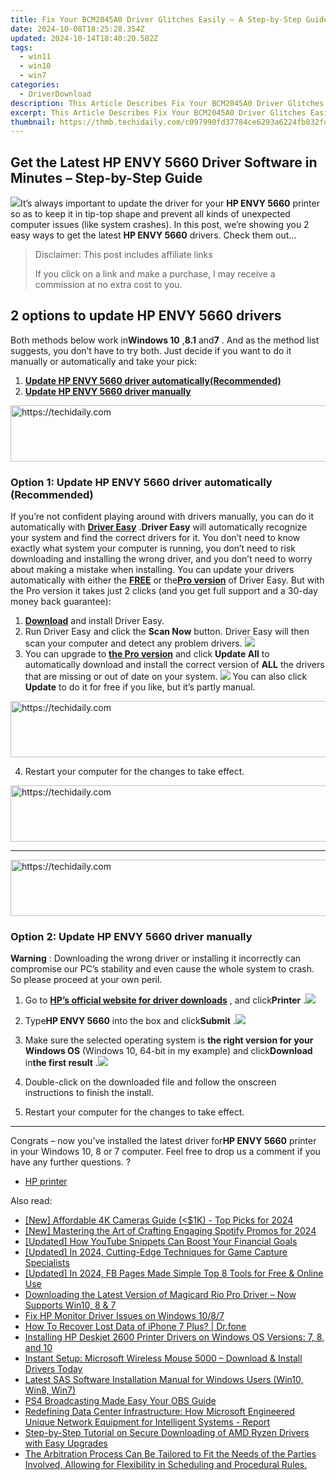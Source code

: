 ```yaml
---
title: Fix Your BCM2045A0 Driver Glitches Easily – A Step-by-Step Guide
date: 2024-10-08T18:25:28.354Z
updated: 2024-10-14T18:40:20.582Z
tags:
  - win11
  - win10
  - win7
categories:
  - DriverDownload
description: This Article Describes Fix Your BCM2045A0 Driver Glitches Easily – A Step-by-Step Guide
excerpt: This Article Describes Fix Your BCM2045A0 Driver Glitches Easily – A Step-by-Step Guide
thumbnail: https://thmb.techidaily.com/c097990fd37784ce6293a6224fb832fd4d9a7841c40f79ad9e48ab602a74cd56.jpg
---
```


## Get the Latest HP ENVY 5660 Driver Software in Minutes – Step-by-Step Guide

![](https://images.drivereasy.com/wp-content/uploads/2018/06/img_5b2a08ed497d8.jpg)It’s always important to update the driver for your **HP ENVY 5660** printer so as to keep it in tip-top shape and prevent all kinds of unexpected computer issues (like system crashes).  In this post, we’re showing you 2 easy ways to get the latest **HP ENVY 5660**  drivers. Check them out…

>  Disclaimer: This post includes affiliate links
>
>  If you click on a link and make a purchase, I may receive a commission at no extra cost to you.
>

## 2 options to update **HP ENVY 5660 drivers**

 Both methods below work in**Windows 10** ,**8.1**  and**7** . And as the method list suggests, you don’t have to try both. Just decide if you want to do it manually or automatically and take your pick:

1. **[Update HP ENVY 5660 driver automatically(Recommended)](https://www.drivereasy.com/knowledge/hp-envy-5660-driver-download-install-easily/#O1)**
2. **[Update HP ENVY 5660 driver manually](https://tools.techidaily.com/drivereasy/download/)**

<!-- affiliate ads begin -->
<a href="https://aligracehair.sjv.io/c/5597632/1915870/19272" target="_top" id="1915870">
  <img src="//a.impactradius-go.com/display-ad/19272-1915870" border="0" alt="https://techidaily.com" width="728" height="90"/>
</a>
<img height="0" width="0" src="https://aligracehair.sjv.io/i/5597632/1915870/19272" style="position:absolute;visibility:hidden;" border="0" />
<!-- affiliate ads end -->

### Option 1: Update **HP ENVY 5660**  driver automatically (Recommended)

If you’re not confident playing around with drivers manually, you can do it automatically with **[Driver Easy](https://tools.techidaily.com/drivereasy/download/)** .**Driver Easy**  will automatically recognize your system and find the correct drivers for it. You don’t need to know exactly what system your computer is running, you don’t need to risk downloading and installing the wrong driver, and you don’t need to worry about making a mistake when installing. You can update your drivers automatically with either the **[FREE](https://tools.techidaily.com/drivereasy/download/)** or the[**Pro version**](https://tools.techidaily.com/drivereasy/download/) of Driver Easy. But with the Pro version it takes just 2 clicks (and you get full support and a 30-day money back guarantee):

1. **[Download](https://tools.techidaily.com/drivereasy/download/)**  and install Driver Easy.
2. Run Driver Easy and click the **Scan Now** button. Driver Easy will then scan your computer and detect any problem drivers. ![](https://images.drivereasy.com/wp-content/uploads/2018/05/img_5afb955c3ee3c.jpg)
3. You can upgrade to **[the Pro version](https://tools.techidaily.com/drivereasy/download/)**  and click **Update All** to automatically download and install the correct version of **ALL**  the drivers that are missing or out of date on your system. ![](https://images.drivereasy.com/wp-content/uploads/2018/09/img_5b8e00c0171da.jpg) You can also click **Update** to do it for free if you like, but it’s partly manual.

<!-- affiliate ads begin -->
<a href="https://unicoeye.pxf.io/c/5597632/2134218/18498" target="_top" id="2134218">
  <img src="//a.impactradius-go.com/display-ad/18498-2134218" border="0" alt="https://techidaily.com" width="728" height="90"/>
</a>
<img height="0" width="0" src="https://unicoeye.pxf.io/i/5597632/2134218/18498" style="position:absolute;visibility:hidden;" border="0" />
<!-- affiliate ads end -->

4. Restart your computer for the changes to take effect.

<!-- affiliate ads begin -->
<a href="https://review-au.sjv.io/c/5597632/2135316/14409" target="_top" id="2135316">
  <img src="//a.impactradius-go.com/display-ad/14409-2135316" border="0" alt="https://techidaily.com" width="728" height="90"/>
</a>
<img height="0" width="0" src="https://review-au.sjv.io/i/5597632/2135316/14409" style="position:absolute;visibility:hidden;" border="0" />
<!-- affiliate ads end -->

---

<!-- affiliate ads begin -->
<a href="https://unicoeye.pxf.io/c/5597632/2134228/18498" target="_top" id="2134228">
  <img src="//a.impactradius-go.com/display-ad/18498-2134228" border="0" alt="https://techidaily.com" width="728" height="90"/>
</a>
<img height="0" width="0" src="https://unicoeye.pxf.io/i/5597632/2134228/18498" style="position:absolute;visibility:hidden;" border="0" />
<!-- affiliate ads end -->

### Option 2: Update **HP ENVY 5660**  driver manually

**Warning** : Downloading the wrong driver or installing it incorrectly can compromise our PC’s stability and even cause the whole system to crash. So please proceed at your own peril.

1. Go to **[HP’s official website for driver downloads](https://support.hp.com/hk-en/drivers)**  , and click**Printer** .![](https://images.drivereasy.com/wp-content/uploads/2018/06/img_5b17620c2da6d.jpg)
2. Type**HP ENVY 5660** into the box and click**Submit** .![](https://images.drivereasy.com/wp-content/uploads/2018/06/img_5b1762cc8910c.png)

3. Make sure the selected operating system is **the right version for your Windows OS** (Windows 10, 64-bit in my example) and click**Download** in**the first result** .![](https://images.drivereasy.com/wp-content/uploads/2018/06/img_5b176382863d2.jpg)

4. Double-click on the downloaded file and follow the onscreen instructions to finish the install.

5. Restart your computer for the changes to take effect.

---

 Congrats – now you’ve installed the latest driver for**HP ENVY 5660**  printer  in your Windows 10, 8 or 7 computer. Feel free to drop us a comment if you have any further questions. ?

* [HP printer](https://tools.techidaily.com/drivereasy/download/)

<ins class="adsbygoogle"
     style="display:block"
     data-ad-format="autorelaxed"
     data-ad-client="ca-pub-7571918770474297"
     data-ad-slot="1223367746"></ins>

<ins class="adsbygoogle"
     style="display:block"
     data-ad-client="ca-pub-7571918770474297"
     data-ad-slot="8358498916"
     data-ad-format="auto"
     data-full-width-responsive="true"></ins>

<span class="atpl-alsoreadstyle">Also read:</span>
<div><ul>
<li><a href="https://fox-helps.techidaily.com/new-affordable-4k-cameras-guide-(1k-top-picks-for-2024/"><u>[New] Affordable 4K Cameras Guide (<$1K) - Top Picks for 2024</u></a></li>
<li><a href="https://fox-boxes.techidaily.com/new-mastering-the-art-of-crafting-engaging-spotify-promos-for-2024/"><u>[New] Mastering the Art of Crafting Engaging Spotify Promos for 2024</u></a></li>
<li><a href="https://facebook-video-share.techidaily.com/updated-how-youtube-snippets-can-boost-your-financial-goals/"><u>[Updated] How YouTube Snippets Can Boost Your Financial Goals</u></a></li>
<li><a href="https://screen-video-capture.techidaily.com/updated-in-2024-cutting-edge-techniques-for-game-capture-specialists/"><u>[Updated] In 2024, Cutting-Edge Techniques for Game Capture Specialists</u></a></li>
<li><a href="https://facebook-video-content.techidaily.com/updated-in-2024-fb-pages-made-simple-top-8-tools-for-free-and-online-use/"><u>[Updated] In 2024, FB Pages Made Simple Top 8 Tools for Free & Online Use</u></a></li>
<li><a href="https://win-amazing.techidaily.com/downloading-the-latest-version-of-magicard-rio-pro-driver-now-supports-win10-8-and-7/"><u>Downloading the Latest Version of Magicard Rio Pro Driver – Now Supports Win10, 8 & 7</u></a></li>
<li><a href="https://win-amazing.techidaily.com/fix-hp-monitor-driver-issues-on-windows-1087/"><u>Fix HP Monitor Driver Issues on Windows 10/8/7</u></a></li>
<li><a href="https://blog-min.techidaily.com/how-to-recover-lost-data-of-iphone-7-plus-drfone-by-drfone-ios-data-recovery-ios-data-recovery/"><u>How To Recover Lost Data of iPhone 7 Plus? | Dr.fone</u></a></li>
<li><a href="https://win-amazing.techidaily.com/installing-hp-deskjet-2600-printer-drivers-on-windows-os-versions-7-8-and-10/"><u>Installing HP Deskjet 2600 Printer Drivers on Windows OS Versions: 7, 8, and 10</u></a></li>
<li><a href="https://win-amazing.techidaily.com/instant-setup-microsoft-wireless-mouse-5000-download-and-install-drivers-today/"><u>Instant Setup: Microsoft Wireless Mouse 5000 – Download & Install Drivers Today</u></a></li>
<li><a href="https://win-amazing.techidaily.com/latest-sas-software-installation-manual-for-windows-users-win10-win8-win7/"><u>Latest SAS Software Installation Manual for Windows Users (Win10, Win8, Win7)</u></a></li>
<li><a href="https://video-screen-grab.techidaily.com/ps4-broadcasting-made-easy-your-obs-guide/"><u>PS4 Broadcasting Made Easy Your OBS Guide</u></a></li>
<li><a href="https://easy-unlock-android.techidaily.com/redefining-data-center-infrastructure-how-microsoft-engineered-unique-network-equipment-for-intelligent-systems-report/"><u>Redefining Data Center Infrastructure: How Microsoft Engineered Unique Network Equipment for Intelligent Systems - Report</u></a></li>
<li><a href="https://win-amazing.techidaily.com/step-by-step-tutorial-on-secure-downloading-of-amd-ryzen-drivers-with-easy-upgrades/"><u>Step-by-Step Tutorial on Secure Downloading of AMD Ryzen Drivers with Easy Upgrades</u></a></li>
<li><a href="https://win-amazing.techidaily.com/the-arbitration-process-can-be-tailored-to-fit-the-needs-of-the-parties-involved-allowing-for-flexibility-in-scheduling-and-procedural-rules/"><u>The Arbitration Process Can Be Tailored to Fit the Needs of the Parties Involved, Allowing for Flexibility in Scheduling and Procedural Rules.</u></a></li>
</ul></div>

